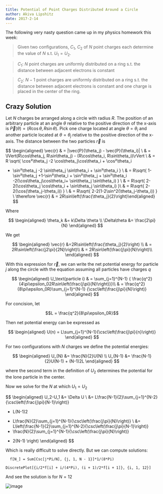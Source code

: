 ```yaml
---
title: Potential of Point Charges Distributed Around a Circle
author: Akiva Lipshitz
date: 2017-2-14
---
```


The following very nasty question came up in my physics homework this
week:

> Given two configurations, $C_1$, $C_2$ of $N$ point charges each
> determine the value of $N$ s.t. $U_1=U_2$.

> $C_1$: $N$ point charges are uniformly distributed on a ring s.t. the
> distance between adjacent electrons is constant

> $C_2$: $N-1$ point charges are uniformly distributed on a ring s.t.
> the distance between adjacent electrons is constant and one charge is
> placed in the center of the ring.

Crazy Solution
--------------

Let $N$ charges be arranged along a circle with radius $R$. The position
of an arbitrary particle at an angle $\theta$ relative to the positive
direction of the x-axis is
$\vec{P}(\theta) = (R\cos\theta, R\sin\theta)$. Pick one charge located
at angle $\theta = \theta_i$ and another particle located at
$\theta = \theta_j$ relative to the positive direction of the x-axis.
The distance between the two particles $\vec{r}$ is

$$
\begin{aligned}
  \vec{r} & = \|\vec{P}(\theta_j) - \vec{P}(\theta_i)\| \\
                    & = \lVert(R\cos\theta_j, R\sin\theta_j) - (R\cos\theta_i, R\sin\theta_i)\rVert \\
                    & = R \sqrt{
  \cos²\theta_j -2 \cos\theta_j\cos\theta_i + \cos²\theta_i
  + \sin²\theta_j -2 \sin\theta_j \sin\theta_i + \sin²\theta_i
  } \\
                    & = R\sqrt{
  1-\sin²\theta_j +1-\sin²\theta_i + \sin²\theta_j + \sin²\theta_i
  -2(\cos\theta_j\cos\theta_i+ \sin\theta_j \sin\theta_i)
  } \\
                    & = R\sqrt{
  2-2(\cos\theta_j \cos\theta_i + \sin\theta_j \sin\theta_i)
  }\\
                    & = R\sqrt{
  2-2(\cos(\theta_j-\theta_i))
  } \\
                    & = R\sqrt{
  2-2(1-2\sin^2(\theta_j-\theta_i))
  } \\
  \therefore \vec{r} & = 2R\sin\left(\frac{\theta_j}{2}\right)\end{aligned}
$$

Where

$$
\begin{aligned}
\theta_k &= k\Delta \theta \\
\Delta\theta &= \frac{2\pi}{N}
\end{aligned}
$$

We get

$$
\begin{aligned}
\vec{r} &=2R\sin\left(\frac{\theta_j}{2}\right) \\
& = 2R\sin\left(\frac{j2\pi}{2N}\right)\\
& = 2R\sin\left(\frac{j\pi}{N}\right)\\
\end{aligned}
$$

With this expression for $\vec{r}$, we can write the net potential
energy for particle $j$ along the circle with the equation assuming all
particles have charges $q$

$$
\begin{aligned}
U_\text{particle i} & = \sum_{j=1}^{N-1}
    {
    \frac{q^2}{4\pi\epsilon_02R\sin\left(\frac{j\pi}{N}\right)}}\\
& = \frac{q^2}{8\pi\epsilon_0R}\sum_{j=1}^{N-1}
    {\csc\left(\frac{j\pi}{N}\right)}
\end{aligned}
$$

For concision, let

$$L = \frac{q^2}{8\pi\epsilon_0R}$$

Then net potential energy can be expressed as

$$
\begin{aligned}
U(n) = L\sum_{j=1}^{N-1}{\csc\left(\frac{j\pi}{n}\right)}
\end{aligned}
$$

For two configurations with $N$ charges we define the potential
energies:

$$
\begin{aligned}
   U_{N} &= \frac{N}{2}U(N)   \\
   U_{N-1} &= \frac{N-1}{2}U(N-1)  + (N-1)2L
\end{aligned}
$$

where the second term in the definition of $U_2$ determines the
potential for the lone particle in the center.

Now we solve for the $N$ at which $U_1 = U_2$

$$
\begin{aligned}
U_2-U_1 &= \Delta U \\
&= L\frac{N-1}{2}\sum_{j=1}^{N-2}{\csc\left(\frac{j\pi}{N-1}\right)}
+ L(N-1)2
- L\frac{N}{2}\sum_{j=1}^{N-1}{\csc\left(\frac{j\pi}{N}\right)}  \\
&= L\left(\frac{N-1}{2}\sum_{j=1}^{N-2}{\csc\left(\frac{j\pi}{N-1}\right)}
- \frac{N}{2}\sum_{j=1}^{N-1}{\csc\left(\frac{j\pi}{N}\right)}
+ 2(N-1)
\right)
\end{aligned}
$$

Which is really difficult to solve directly. But we can compute
solutions:

      f[N_] = Sum[Csc[j*Pi/N], {j, 1, N - 1}]*1/(8*Pi)

    DiscretePlot[{i/2*f[i] + i/(4*Pi), (i + 1)/2*f[i + 1]}, {i, 1, 12}]

And see the solution is for $N=12$

![image]({{site.url}}/images/Charge_Configuration.png)

